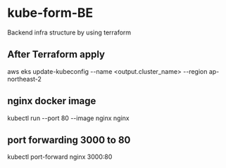 # kube-form-BE
Backend infra structure by using terraform

## After Terraform apply
aws eks update-kubeconfig --name <output.cluster_name> --region ap-northeast-2

## nginx docker image
kubectl run --port 80 --image nginx nginx

## port forwarding 3000 to 80
kubectl port-forward nginx 3000:80

